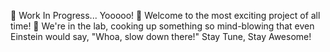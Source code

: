 🚧 Work In Progress... Yooooo! 🚧
Welcome to the most exciting project of all time! 🚀 We're in the lab, cooking up something so mind-blowing that even Einstein would say, "Whoa, slow down there!"
Stay Tune, Stay Awesome!
